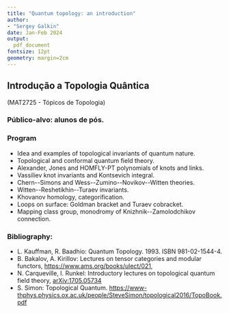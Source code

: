 ```yaml
---
title: "Quantum topology: an introduction" 
author: 
- "Sergey Galkin"
date: Jan-Feb 2024
output: 
  pdf_document
fontsize: 12pt
geometry: margin=2cm
---
```


## Introdução a Topologia Quântica
  (MAT2725 - Tópicos de Topologia)

### Público-alvo:   alunos de pós.

### Program

- Idea and examples of topological invariants of quantum nature.
- Topological and conformal quantum field theory.
- Alexander, Jones and HOMFLY-PT polynomials of knots and links.
- Vassiliev knot invariants and Kontsevich integral.
- Chern--Simons and Wess--Zumino--Novikov--Witten theories.
- Witten--Reshetikhin--Turaev invariants.
- Khovanov homology, categorification.
- Loops on surface: Goldman bracket and Turaev cobracket.
- Mapping class group, monodromy of Knizhnik--Zamolodchikov connection. 

### Bibliography: 

- L. Kauffman, R. Baadhio: Quantum Topology. 1993. ISBN 981-02-1544-4.
- B. Bakalov, A. Kirillov: Lectures on tensor categories and modular functors, <https://www.ams.org/books/ulect/021>, 
- N. Carqueville, I. Runkel: Introductory lectures on topological quantum field theory, [arXiv:1705.05734](https://arxiv.org/abs/1705.05734)
- S. Simon: Topological Quantum.
<https://www-thphys.physics.ox.ac.uk/people/SteveSimon/topological2016/TopoBook.pdf>
